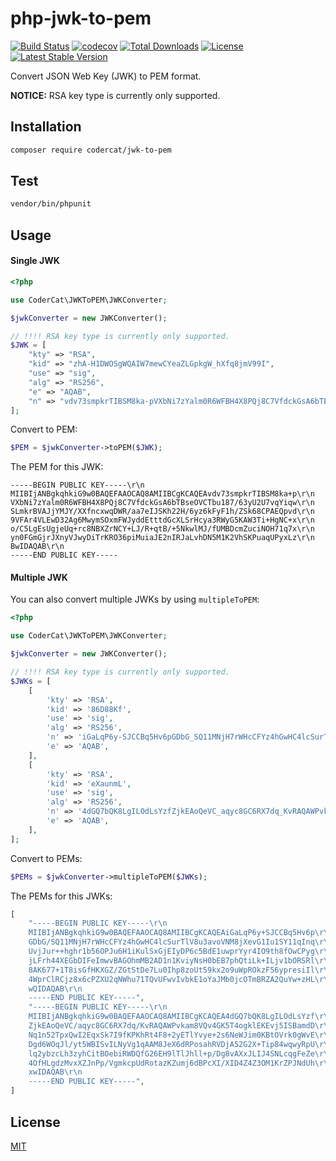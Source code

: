 # php-jwk-to-pem
[![Build Status](https://travis-ci.org/acodercat/php-jwk-to-pem.svg?branch=master)](https://travis-ci.org/acodercat/php-jwk-to-pem)
[![codecov](https://codecov.io/gh/acodercat/php-jwk-to-pem/branch/master/graph/badge.svg)](https://codecov.io/gh/acodercat/php-jwk-to-pem)
[![Total Downloads](https://poser.pugx.org/codercat/jwk-to-pem/downloads)](https://packagist.org/packages/codercat/jwk-to-pem)
[![License](https://poser.pugx.org/codercat/jwk-to-pem/license)](https://packagist.org/packages/codercat/jwk-to-pem)
[![Latest Stable Version](https://poser.pugx.org/codercat/jwk-to-pem/v/stable)](https://packagist.org/packages/codercat/jwk-to-pem)

Convert JSON Web Key (JWK) to PEM format.

**NOTICE:** RSA key type is currently only supported.

## Installation

``` bash
composer require codercat/jwk-to-pem
```

## Test

``` bash
vendor/bin/phpunit
```

## Usage

#### Single JWK

``` php
<?php

use CoderCat\JWKToPEM\JWKConverter;

$jwkConverter = new JWKConverter();

// !!!! RSA key type is currently only supported.
$JWK = [
    "kty" => "RSA",
    "kid" => "zhA-H1DWOSgWQAIW7mewCYeaZLGpkgW_hXfq8jmV99I",
    "use" => "sig",
    "alg" => "RS256",
    "e" => "AQAB",
    "n" => "vdv73smpkrTIBSM8ka-pVXbNi7zYalm0R6WFBH4X8PQj8C7VfdckGsA6bTBseOVCTbu187_63yU2U7vqYiqwSLmkrBVAJjYMJY_XXfncxwqDWR_aa7eIJSKh22H_6yz6kFyF1h_ZSk68CPAEQpvd9VFAr4VLEwD32Ag6MwymSOxmFWJyddEtttdGcXLSrHcya3RWyG5KAW3Ti-HgNC-xo_C5LgEsUgjeUq-rc8NBXZrNCY-LJ_R-qtB_-5NkwlMJ_fUMBDcmZuciNOH71q7xyn0FGmGjrJXnyVJwyDiTrKRO36piMuiaJE2nIRJaLvhDN5M1K2VhSKPuaqUPyxLzBw"
];

```
Convert to PEM:

``` php
$PEM = $jwkConverter->toPEM($JWK);
```
The PEM for this JWK:

```
-----BEGIN PUBLIC KEY-----\r\n
MIIBIjANBgkqhkiG9w0BAQEFAAOCAQ8AMIIBCgKCAQEAvdv73smpkrTIBSM8ka+p\r\n
VXbNi7zYalm0R6WFBH4X8PQj8C7VfdckGsA6bTBseOVCTbu187/63yU2U7vqYiqw\r\n
SLmkrBVAJjYMJY/XXfncxwqDWR/aa7eIJSKh22H/6yz6kFyF1h/ZSk68CPAEQpvd\r\n
9VFAr4VLEwD32Ag6MwymSOxmFWJyddEtttdGcXLSrHcya3RWyG5KAW3Ti+HgNC+x\r\n
o/C5LgEsUgjeUq+rc8NBXZrNCY+LJ/R+qtB/+5NkwlMJ/fUMBDcmZuciNOH71q7x\r\n
yn0FGmGjrJXnyVJwyDiTrKRO36piMuiaJE2nIRJaLvhDN5M1K2VhSKPuaqUPyxLz\r\n
BwIDAQAB\r\n
-----END PUBLIC KEY-----
```
#### Multiple JWK
You can also convert multiple JWKs by using `multipleToPEM`:
``` php
<?php

use CoderCat\JWKToPEM\JWKConverter;

$jwkConverter = new JWKConverter();

// !!!! RSA key type is currently only supported.
$JWKs = [
    [
        'kty' => 'RSA',
        'kid' => '86D88Kf',
        'use' => 'sig',
        'alg' => 'RS256',
        'n' => 'iGaLqP6y-SJCCBq5Hv6pGDbG_SQ11MNjH7rWHcCFYz4hGwHC4lcSurTlV8u3avoVNM8jXevG1Iu1SY11qInqUvjJur--hghr1b56OPJu6H1iKulSxGjEIyDP6c5BdE1uwprYyr4IO9th8fOwCPygjLFrh44XEGbDIFeImwvBAGOhmMB2AD1n1KviyNsH0bEB7phQtiLk-ILjv1bORSRl8AK677-1T8isGfHKXGZ_ZGtStDe7Lu0Ihp8zoUt59kx2o9uWpROkzF56ypresiIl4WprClRCjz8x6cPZXU2qNWhu71TQvUFwvIvbkE1oYaJMb0jcOTmBRZA2QuYw-zHLwQ',
        'e' => 'AQAB',
    ],
    [
        'kty' => 'RSA',
        'kid' => 'eXaunmL',
        'use' => 'sig',
        'alg' => 'RS256',
        'n' => '4dGQ7bQK8LgILOdLsYzfZjkEAoQeVC_aqyc8GC6RX7dq_KvRAQAWPvkam8VQv4GK5T4ogklEKEvj5ISBamdDNq1n52TpxQwI2EqxSk7I9fKPKhRt4F8-2yETlYvye-2s6NeWJim0KBtOVrk0gWvEDgd6WOqJl_yt5WBISvILNyVg1qAAM8JeX6dRPosahRVDjA52G2X-Tip84wqwyRpUlq2ybzcLh3zyhCitBOebiRWDQfG26EH9lTlJhll-p_Dg8vAXxJLIJ4SNLcqgFeZe4OfHLgdzMvxXZJnPp_VgmkcpUdRotazKZumj6dBPcXI_XID4Z4Z3OM1KrZPJNdUhxw',
        'e' => 'AQAB',
    ],
];
```

Convert to PEMs:

``` php
$PEMs = $jwkConverter->multipleToPEM($JWKs);
```
The PEMs for this JWKs:
``` php
[
    "-----BEGIN PUBLIC KEY-----\r\n
    MIIBIjANBgkqhkiG9w0BAQEFAAOCAQ8AMIIBCgKCAQEAiGaLqP6y+SJCCBq5Hv6p\r\n
    GDbG/SQ11MNjH7rWHcCFYz4hGwHC4lcSurTlV8u3avoVNM8jXevG1Iu1SY11qInq\r\n
    UvjJur++hghr1b56OPJu6H1iKulSxGjEIyDP6c5BdE1uwprYyr4IO9th8fOwCPyg\r\n
    jLFrh44XEGbDIFeImwvBAGOhmMB2AD1n1KviyNsH0bEB7phQtiLk+ILjv1bORSRl\r\n
    8AK677+1T8isGfHKXGZ/ZGtStDe7Lu0Ihp8zoUt59kx2o9uWpROkzF56ypresiIl\r\n
    4WprClRCjz8x6cPZXU2qNWhu71TQvUFwvIvbkE1oYaJMb0jcOTmBRZA2QuYw+zHL\r\n
    wQIDAQAB\r\n
    -----END PUBLIC KEY-----",
    "-----BEGIN PUBLIC KEY-----\r\n
    MIIBIjANBgkqhkiG9w0BAQEFAAOCAQ8AMIIBCgKCAQEA4dGQ7bQK8LgILOdLsYzf\r\n
    ZjkEAoQeVC/aqyc8GC6RX7dq/KvRAQAWPvkam8VQv4GK5T4ogklEKEvj5ISBamdD\r\n
    Nq1n52TpxQwI2EqxSk7I9fKPKhRt4F8+2yETlYvye+2s6NeWJim0KBtOVrk0gWvE\r\n
    Dgd6WOqJl/yt5WBISvILNyVg1qAAM8JeX6dRPosahRVDjA52G2X+Tip84wqwyRpU\r\n
    lq2ybzcLh3zyhCitBOebiRWDQfG26EH9lTlJhll+p/Dg8vAXxJLIJ4SNLcqgFeZe\r\n
    4OfHLgdzMvxXZJnPp/VgmkcpUdRotazKZumj6dBPcXI/XID4Z4Z3OM1KrZPJNdUh\r\n
    xwIDAQAB\r\n
    -----END PUBLIC KEY-----",
]
```


## License

[MIT](LICENSE)
